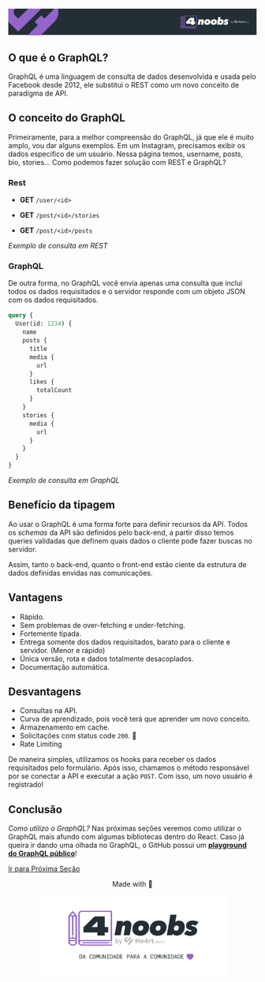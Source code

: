 <p align="center">
  <a href="https://github.com/he4rt/4noobs" target="_blank">
    <img src="../../assets/global/header-4noobs.svg">
  </a>
</p>

## O que é o GraphQL?

GraphQL é uma linguagem de consulta de dados desenvolvida e usada pelo Facebook desde 2012, ele substitui o REST como um novo conceito de paradigma de API.

## O conceito do GraphQL

Primeiramente, para a melhor compreensão do GraphQL, já que ele é muito amplo, vou dar alguns exemplos. Em um Instagram, precisamos exibir os dados especifico de um usuário. Nessa página temos, username, posts, bio, stories... Como podemos fazer solução com REST e GraphQL?

### Rest

- **GET** `/user/<id>`

- **GET** `/post/<id>/stories`

- **GET** `/post/<id>/posts`

_Exemplo de consulta em REST_

### GraphQL

De outra forma, no GraphQL você envia apenas uma consulta que inclui todos os dados requisitados e o servidor responde com um objeto JSON com os dados requisitados.

```graphql
query {
  User(id: 1234) {
    name
    posts {
      title
      media {
        url
      }
      likes {
        totalCount
      }
    }
    stories {
      media {
        url
      }
    }
  }
}
```

_Exemplo de consulta em GraphQL_

## Benefício da tipagem

Ao usar o GraphQL é uma forma forte para definir recursos da API. Todos os _schemas_ da API são definidos pelo back-end, a partir disso temos queries validadas que definem quais dados o cliente pode fazer buscas no servidor.

Assim, tanto o back-end, quanto o front-end estão ciente da estrutura de dados definidas envidas nas comunicações.

## Vantagens

- Rápido.
- Sem problemas de over-fetching e under-fetching.
- Fortemente tipada.
- Entrega somente dos dados requisitados, barato para o cliente e servidor. (Menor e rápido)
- Única versão, rota e dados totalmente desacoplados.
- Documentação automática.

## Desvantagens

- Consultas na API.
- Curva de aprendizado, pois você terá que aprender um novo conceito.
- Armazenamento em cache.
- Solicitações com status code `200`. 🤣
- Rate Limiting

De maneira simples, utilizamos os hooks para receber os dados requisitados pelo formulário. Após isso, chamamos o método responsável por se conectar a API e executar a ação `POST`. Com isso, um novo usuário é registrado!

## Conclusão

_Como utilizo o GraphQL?_ Nas próximas seções veremos como utilizar o GraphQL mais afundo com algumas bibliotecas dentro do React. Caso já queira ir dando uma olhada no GraphQL, o GitHub possui um **[playground do GraphQL público](https://docs.github.com/en/graphql/overview/explorer)**!

[Ir para Próxima Seção]()

<p align="center">Made with 💜</p>

<p align="center">
  <a href="https://github.com/he4rt/4noobs" target="_blank">
    <img src="../../assets/global/footer-4noobs.svg" width="380">
  </a>
</p>

[1]: https://www.howtographql.com/
[2]: https://docs.github.com/en/graphql/overview/explorer
[3]: https://graphql.org/
[4]: https://www.redhat.com/pt-br/topics/api/what-is-graphql
